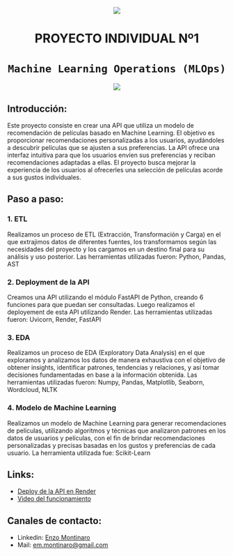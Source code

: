 <p align=center><img src=https://d31uz8lwfmyn8g.cloudfront.net/Assets/logo-henry-white-lg.png><p>

# <h1 align=center> **PROYECTO INDIVIDUAL Nº1** </h1>

# <h1 align=center>**`Machine Learning Operations (MLOps)`**</h1>

<p align=center><img src=https://cdn.analyticsvidhya.com/wp-content/uploads/2023/03/mlops.png><p>

## **Introducción:**
Este proyecto consiste en crear una API que utiliza un modelo de recomendación de películas basado en Machine Learning. El objetivo es proporcionar recomendaciones personalizadas a los usuarios, ayudándoles a descubrir películas que se ajusten a sus preferencias. La API ofrece una interfaz intuitiva para que los usuarios envíen sus preferencias y reciban recomendaciones adaptadas a ellas. El proyecto busca mejorar la experiencia de los usuarios al ofrecerles una selección de películas acorde a sus gustos individuales.

## **Paso a paso:**
### 1. ETL
Realizamos un proceso de ETL (Extracción, Transformación y Carga) en el que extrajimos datos de diferentes fuentes, los transformamos según las necesidades del proyecto y los cargamos en un destino final para su análisis y uso posterior. Las herramientas utilizadas fueron: Python, Pandas, AST
### 2. Deployment de la API
Creamos una API utilizando el módulo FastAPI de Python, creando 6 funciones para que puedan ser consultadas. Luego realizamos el deployement de esta API utilizando Render. 
Las herramientas utilizadas fueron: Uvicorn, Render, FastAPI
### 3. EDA
Realizamos un proceso de EDA (Exploratory Data Analysis) en el que exploramos y analizamos los datos de manera exhaustiva con el objetivo de obtener insights, identificar patrones, tendencias y relaciones, y así tomar decisiones fundamentadas en base a la información obtenida.
Las herramientas utilizadas fueron: Numpy, Pandas, Matplotlib, Seaborn, Wordcloud, NLTK
### 4. Modelo de Machine Learning
Realizamos un modelo de Machine Learning para generar recomendaciones de películas, utilizando algoritmos y técnicas que analizaron patrones en los datos de usuarios y películas, con el fin de brindar recomendaciones personalizadas y precisas basadas en los gustos y preferencias de cada usuario.
La herramienta utilizada fue: Scikit-Learn

## **Links:**
- [Deploy de la API en Render](https://enzo-montinaro.onrender.com/)
- [Video del funcionamiento]((https://www.youtube.com/watch?v=1XYnO1gXHhI))
## **Canales de contacto:**
+ Linkedin: [Enzo Montinaro](https://www.linkedin.com/in/enzo-montinaro-493664250/)
+ Mail: em.montinaro@gmail.com
